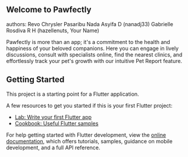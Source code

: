 ## Welcome to Pawfectly

authors:
Revo Chrysler Pasaribu
Nada Asyifa D (nanadj33)
Gabrielle Rosdiva R H (hazellenuts, Your Name)

Pawfectly is more than an app; it's a commitment to the health and happiness of your beloved companions. Here you can engage in lively discussions, consult with specialists online, find the nearest clinics, and effortlessly track your pet's growth with our intuitive Pet Report feature.

## Getting Started

This project is a starting point for a Flutter application.

A few resources to get you started if this is your first Flutter project:

- [Lab: Write your first Flutter app](https://docs.flutter.dev/get-started/codelab)
- [Cookbook: Useful Flutter samples](https://docs.flutter.dev/cookbook)

For help getting started with Flutter development, view the
[online documentation](https://docs.flutter.dev/), which offers tutorials,
samples, guidance on mobile development, and a full API reference.
